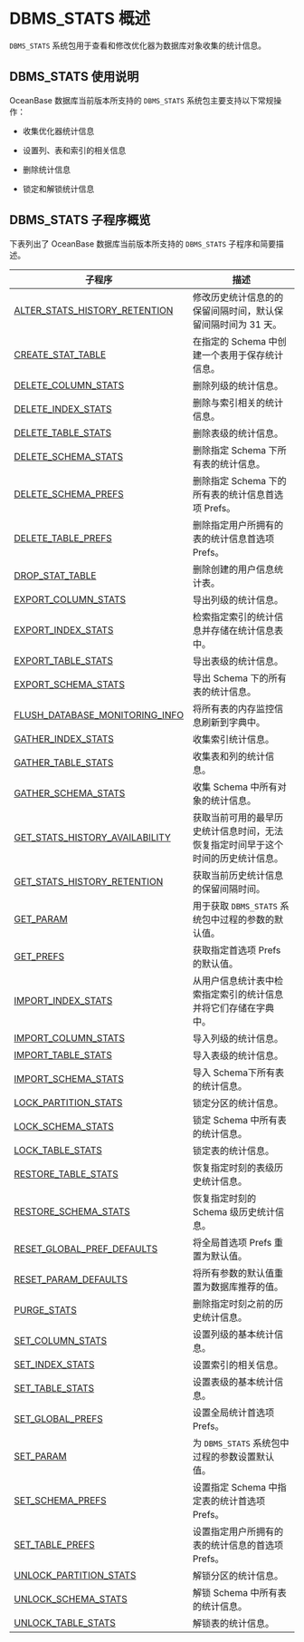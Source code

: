 # DBMS_STATS 概述 

`DBMS_STATS` 系统包用于查看和修改优化器为数据库对象收集的统计信息。

## DBMS_STATS 使用说明 

OceanBase 数据库当前版本所支持的 `DBMS_STATS` 系统包主要支持以下常规操作：

* 收集优化器统计信息 

* 设置列、表和索引的相关信息 

* 删除统计信息

* 锁定和解锁统计信息


## DBMS_STATS 子程序概览 

下表列出了 OceanBase 数据库当前版本所支持的 `DBMS_STATS` 子程序和简要描述。

|                   **子程序**                                 |                  **描述**                |
|-------------------------------------------------------------|------------------------------------------|
| [ALTER_STATS_HISTORY_RETENTION](2.alter-stats-history-retention-mysql.md)  | 修改历史统计信息的的保留间隔时间，默认保留间隔时间为 31 天。         |
| [CREATE_STAT_TABLE](3.create-stat-table-mysql.md)              | 在指定的 Schema 中创建一个表用于保存统计信息。              |
| [DELETE_COLUMN_STATS](4.delete-column-stats-mysql.md)            | 删除列级的统计信息。                               |
| [DELETE_INDEX_STATS](5.delete-index-stats-mysql.md)             | 删除与索引相关的统计信息。                            |
| [DELETE_TABLE_STATS](6.delete-table-stats-mysql.md)             | 删除表级的统计信息。                               |
| [DELETE_SCHEMA_STATS](7.delete-schema-stats-mysql.md)            | 删除指定 Schema 下所有表的统计信息。                   |
| [DELETE_SCHEMA_PREFS](8.delete-schema-prefs-mysql.md)            | 删除指定 Schema 下的所有表的统计信息首选项 Prefs。         |
| [DELETE_TABLE_PREFS](9.delete-table-prefs-mysql.md)             | 删除指定用户所拥有的表的统计信息首选项 Prefs。               |
| [DROP_STAT_TABLE](10.drop-stat-table-mysql.md)                | 删除创建的用户信息统计表。                            |
| [EXPORT_COLUMN_STATS](11.export-column-stats-mysql.md)            | 导出列级的统计信息。                               |
| [EXPORT_INDEX_STATS](12.export-index-stats-mysql.md)             |  检索指定索引的统计信息并存储在统计信息表中。                            |
| [EXPORT_TABLE_STATS](13.export-table-stats-mysql.md)            | 导出表级的统计信息。                      |
| [EXPORT_SCHEMA_STATS](14.export-schema-stats-mysql.md)             |   导出 Schema 下的所有表的统计信息。                 |
| [FLUSH_DATABASE_MONITORING_INFO](15.flush-database-monitoring-info-mysql.md) | 将所有表的内存监控信息刷新到字典中。                       |
| [GATHER_INDEX_STATS](16.gather-index-stats-mysql.md)             | 收集索引统计信息。                                                     |
| [GATHER_TABLE_STATS](17.gather-table-stats-mysql.md)             |  收集表和列的统计信息。        |
| [GATHER_SCHEMA_STATS](18.gather-schema-stats-mysql.md)            | 收集 Schema 中所有对象的统计信息。                    |
| [GET_STATS_HISTORY_AVAILABILITY](19.get-stats-history-availability-mysql.md) | 获取当前可用的最早历史统计信息时间，无法恢复指定时间早于这个时间的历史统计信息。 |
| [GET_STATS_HISTORY_RETENTION](20.get-stats-history-retention-mysql.md)    | 获取当前历史统计信息的保留间隔时间。                       |
| [GET_PARAM](21.get-param-mysql.md)                      | 用于获取 `DBMS_STATS` 系统包中过程的参数的默认值。         |
| [GET_PREFS](22.get-prefs-mysql.md)                      | 获取指定首选项 Prefs 的默认值。                      |
|[IMPORT_INDEX_STATS](23.import-index-stats-mysql.md)| 从用户信息统计表中检索指定索引的统计信息并将它们存储在字典中。|
| [IMPORT_COLUMN_STATS](24.import-column-stats-mysql.md)            | 导入列级的统计信息。                               |
| [IMPORT_TABLE_STATS](25.import-table-stats-mysql.md)             | 导入表级的统计信息。                               |
| [IMPORT_SCHEMA_STATS](26.import-schema-stats-mysql.md)            | 导入 Schema下所有表的统计信息。                      |
| [LOCK_PARTITION_STATS](27.lock-partition-stats-mysql.md)           | 锁定分区的统计信息。                               |
| [LOCK_SCHEMA_STATS](28.lock-schema-stats-mysql.md)              | 锁定 Schema 中所有表的统计信息。                     |
| [LOCK_TABLE_STATS](29.lock-table-stats-mysql.md)               | 锁定表的统计信息。                                |
| [RESTORE_TABLE_STATS](30.restore-table-stats-mysql.md)            | 恢复指定时刻的表级历史统计信息。                         |
| [RESTORE_SCHEMA_STATS](31.restore-schema-stats-mysql.md)           | 恢复指定时刻的 Schema 级历史统计信息。                  |
| [RESET_GLOBAL_PREF_DEFAULTS](32.reset-global-pref-defaults-mysql.md)     | 将全局首选项  Prefs 重置为默认值。                    |
| [RESET_PARAM_DEFAULTS](33.reset-param-defaults-mysql.md)           | 将所有参数的默认值重置为数据库推荐的值。                     |
| [PURGE_STATS](34.purge-stats-mysql.md)                    | 删除指定时刻之前的历史统计信息。                         |
| [SET_COLUMN_STATS](35.set-column-stats-mysql.md)               | 设置列级的基本统计信息。                             |
| [SET_INDEX_STATS](36.set-index-stats-mysql.md)                | 设置索引的相关信息。                               |
| [SET_TABLE_STATS](37.set-table-stats-mysql.md)                | 设置表级的基本统计信息。                             |
| [SET_GLOBAL_PREFS](38.set-global-prefs-mysql.md)               | 设置全局统计首选项 Prefs。                         |
| [SET_PARAM](39.set-param-mysql.md)                      | 为 `DBMS_STATS` 系统包中过程的参数设置默认值。           |
| [SET_SCHEMA_PREFS](40.set-schema-prefs-mysql.md)               | 设置指定 Schema 中指定表的统计首选项 Prefs。            |
| [SET_TABLE_PREFS](41.set-table-prefs-mysql.md)                | 设置指定用户所拥有的表的统计信息的首选项 Prefs。              |
| [UNLOCK_PARTITION_STATS](42.unlock-partition-stats-mysql.md)         | 解锁分区的统计信息。                               |
| [UNLOCK_SCHEMA_STATS](43.unlock-schema-stats-mysql.md)            | 解锁 Schema 中所有表的统计信息。                     |
| [UNLOCK_TABLE_STATS](44.unlock-table-stats-mysql.md)             | 解锁表的统计信息。                                |


